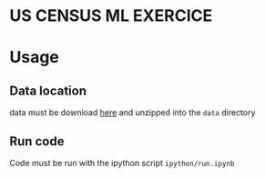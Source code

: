 US CENSUS ML EXERCICE
=====================

# Usage

## Data location
data must be download [here](http://thomasdata.s3.amazonaws.com/ds/us_census_full.zip) and unzipped into the `data` directory

## Run code
Code must be run with the ipython script 
`ipython/run.ipynb`